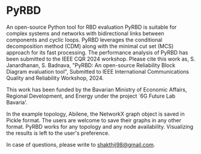# PyRBD
An open-source Python tool for RBD evaluation
PyRBD is suitable for complex systems and networks with bidirectional links between components and cyclic loops.
PyRBD leverages the conditional decomposition method (CDM) along with the minimal cut set (MCS) approach for its fast processing.
The performance analysis of PyRBD has been submitted to the IEEE CQR 2024 workshop.
Please cite this work as,
S. Janardhanan, S. Badnava, "PyRBD: An open-source Reliability Block Diagram evaluation tool", Submitted to IEEE International Communications Quality and Reliability Workshop, 2024.

This work has been funded by the Bavarian Ministry of Economic Affairs, Regional Development, and Energy under the project `6G Future Lab Bavaria'.


In the example topology, Abilene, the NetworkX graph object is saved in Pickle format. The users are welcome to save their graphs in any other format.
PyRBD works for any topology and any node availability. 
Visualizing the results is left to the user's preference.

In case of questions, please write to shakthij98@gmail.com.
